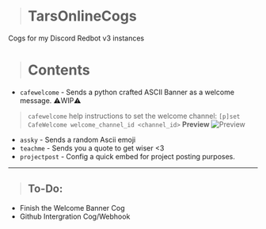 > # TarsOnlineCogs
Cogs for my Discord Redbot v3 instances

> # Contents
- `cafewelcome` - Sends a python crafted ASCII Banner as a welcome message. ⚠️WIP⚠️
> `cafewelcome` help instructions to set the welcome channel: `[p]set CafeWelcome welcome_channel_id <channel_id>`
> **Preview**
> ![Preview](https://cdn.discordapp.com/attachments/614909956881121308/1057270424502816788/welcome-for-178603029115830282.gif)
- `assky` - Sends a random Ascii emoji
- `teachme` - Sends you a quote to get wiser <3
- `projectpost` - Config a quick embed for project posting purposes.
-----------------------------------------------------------------------------------------
> ## To-Do:
-  Finish the Welcome Banner Cog
-  Github Intergration Cog/Webhook

